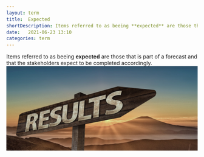 ```yaml
---
layout: term
title:  Expected
shortDescription: Items referred to as beeing **expected** are those that is part of a forecast and that the stakeholders expect to be completed accordingly.
date:   2021-06-23 13:10
categories: term
---
```

Items referred to as beeing **expected** are those that is part of a forecast and that the stakeholders expect to be completed accordingly.
![expected](../assets/terms/expected.jpeg)
